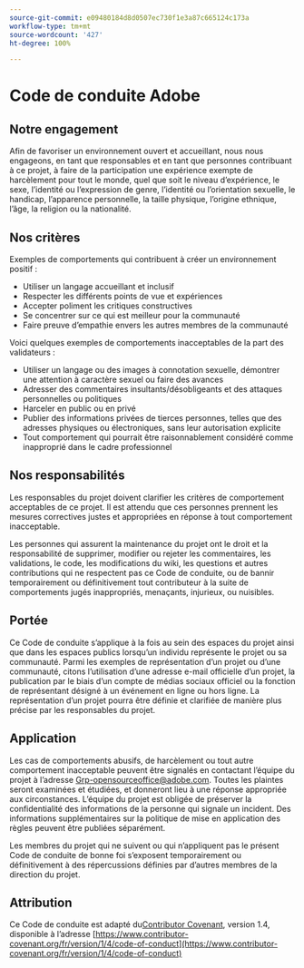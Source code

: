 ```yaml
---
source-git-commit: e09480184d8d0507ec730f1e3a87c665124c173a
workflow-type: tm+mt
source-wordcount: '427'
ht-degree: 100%

---
```

# Code de conduite Adobe

## Notre engagement

Afin de favoriser un environnement ouvert et accueillant, nous nous engageons, en tant que responsables et en tant que personnes contribuant à ce projet, à faire de la participation une expérience exempte de harcèlement pour tout le monde, quel que soit le niveau d’expérience, le sexe, l’identité ou l’expression de genre, l’identité ou l’orientation sexuelle, le handicap, l’apparence personnelle, la taille physique, l’origine ethnique, l’âge, la religion ou la nationalité.

## Nos critères

Exemples de comportements qui contribuent à créer un environnement positif :

* Utiliser un langage accueillant et inclusif
* Respecter les différents points de vue et expériences
* Accepter poliment les critiques constructives
* Se concentrer sur ce qui est meilleur pour la communauté
* Faire preuve d’empathie envers les autres membres de la communauté

Voici quelques exemples de comportements inacceptables de la part des validateurs :

* Utiliser un langage ou des images à connotation sexuelle, démontrer une attention à caractère sexuel ou faire des avances
* Adresser des commentaires insultants/désobligeants et des attaques personnelles ou politiques
* Harceler en public ou en privé
* Publier des informations privées de tierces personnes, telles que des adresses physiques ou électroniques, sans leur autorisation explicite
* Tout comportement qui pourrait être raisonnablement considéré comme inapproprié dans le cadre professionnel

## Nos responsabilités

Les responsables du projet doivent clarifier les critères de comportement acceptables de ce projet. Il est attendu que ces personnes prennent les mesures correctives justes et appropriées en réponse à tout comportement inacceptable.

Les personnes qui assurent la maintenance du projet ont le droit et la responsabilité de supprimer, modifier ou rejeter les commentaires, les validations, le code, les modifications du wiki, les questions et autres contributions qui ne respectent pas ce Code de conduite, ou de bannir temporairement ou définitivement tout contributeur à la suite de comportements jugés inappropriés, menaçants, injurieux, ou nuisibles.

## Portée

Ce Code de conduite s’applique à la fois au sein des espaces du projet ainsi que dans les espaces publics lorsqu’un individu représente le projet ou sa communauté. Parmi les exemples de représentation d’un projet ou d’une communauté, citons l’utilisation d’une adresse e-mail officielle d’un projet, la publication par le biais d’un compte de médias sociaux officiel ou la fonction de représentant désigné à un événement en ligne ou hors ligne. La représentation d’un projet pourra être définie et clarifiée de manière plus précise par les responsables du projet.

## Application

Les cas de comportements abusifs, de harcèlement ou tout autre comportement inacceptable peuvent être signalés en contactant l’équipe du projet à l’adresse Grp-opensourceoffice@adobe.com. Toutes les plaintes seront examinées et étudiées, et donneront lieu à une réponse appropriée aux circonstances. L’équipe du projet est obligée de préserver la confidentialité des informations de la personne qui signale un incident.
Des informations supplémentaires sur la politique de mise en application des règles peuvent être publiées séparément.

Les membres du projet qui ne suivent ou qui n’appliquent pas le présent Code de conduite de bonne foi s’exposent temporairement ou définitivement à des répercussions définies par d’autres membres de la direction du projet.

## Attribution

Ce Code de conduite est adapté du[Contributor Covenant](https://contributor-covenant.org), version 1.4,
disponible à l’adresse [https://www.contributor-covenant.org/fr/version/1/4/code-of-conduct](https://www.contributor-covenant.org/fr/version/1/4/code-of-conduct)
